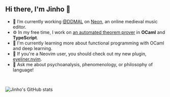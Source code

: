 ## Hi there, I'm Jinho 👋

- 🔭 I’m currently working [@DDMAL](https://ddmal.music.mcgill.ca) on [Neon](https://github.com/DDMAL/Neon), an online medieval music editor.
- ⚙️ In my free time, I work on [an automated theorem prover](https://github.com/jinh0/atp) in **OCaml** and **TypeScript**.
- 🌱 I'm currently learning more about functional programming with OCaml and deep learning.
- 👀 If you're a Neovim user, you should check out my new plugin, [eyeliner.nvim](https://github.com/jinh0/eyeliner.nvim).
- 💬 Ask me about psychoanalysis, phenomenology, or philosophy of language!

<br>

![Jinho's GitHub stats](https://github-readme-stats.vercel.app/api?username=jinh0&show_icons=true)
